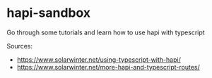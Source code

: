 # hapi-sandbox

Go through some tutorials and learn how to use hapi with typescript

Sources:

- https://www.solarwinter.net/using-typescript-with-hapi/
- https://www.solarwinter.net/more-hapi-and-typescript-routes/
